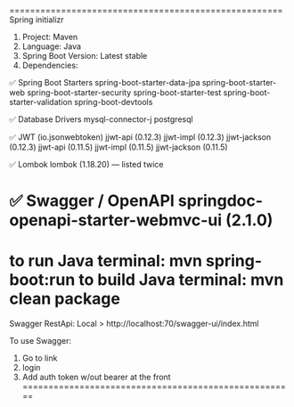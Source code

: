 =====================================================
Spring initializr
1. Project: Maven
2. Language: Java
3. Spring Boot Version: Latest stable
4. Dependencies:

✅ Spring Boot Starters
spring-boot-starter-data-jpa
spring-boot-starter-web
spring-boot-starter-security
spring-boot-starter-test
spring-boot-starter-validation
spring-boot-devtools

✅ Database Drivers
mysql-connector-j
postgresql

✅ JWT (io.jsonwebtoken)
jjwt-api (0.12.3)
jjwt-impl (0.12.3)
jjwt-jackson (0.12.3)
jjwt-api (0.11.5)
jjwt-impl (0.11.5)
jjwt-jackson (0.11.5)

✅ Lombok
lombok (1.18.20) — listed twice

✅ Swagger / OpenAPI
springdoc-openapi-starter-webmvc-ui (2.1.0)
=====================================================
to run Java terminal: mvn spring-boot:run
to build Java terminal: mvn clean package
=====================================================
Swagger RestApi:
Local > http://localhost:70/swagger-ui/index.html

To use Swagger:
1. Go to link
2. login 
3. Add auth token w/out bearer at the front 
=====================================================